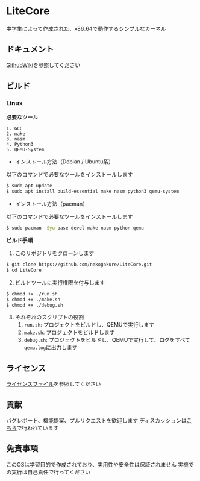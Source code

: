 # LiteCore
中学生によって作成された、x86_64で動作するシンプルなカーネル

## ドキュメント
[GithubWiki](https://github.com/nekogakure/LiteCore/wiki)を参照してください

## ビルド
### Linux
**必要なツール**

    1. GCC
    2. make
    3. nasm
    4. Python3
    5. QEMU-System

- インストール方法（Debian / Ubuntu系）

以下のコマンドで必要なツールをインストールします
```sh
$ sudo apt update
$ sudo apt install build-essential make nasm python3 qemu-system
```
- インストール方法（pacman）

以下のコマンドで必要なツールをインストールします
```sh
$ sudo pacman -Syu base-devel make nasm python qemu
```

**ビルド手順**
1. このリポジトリをクローンします
```sh
$ git clone https://github.com/nekogakure/LiteCore.git
$ cd LiteCore
```

2. ビルドツールに実行権限を付与します
```sh
$ chmod +x ./run.sh
$ chmod +x ./make.sh
$ chmod +x ./debug.sh
```
3. それぞれのスクリプトの役割
    1. `run.sh`: プロジェクトをビルドし、QEMUで実行します
    2. `make.sh`: プロジェクトをビルドします
    3. `debug.sh`: プロジェクトをビルドし、QEMUで実行して、ログをすべて`qemu.log`に出力します

## ライセンス
[ライセンスファイル](./LICENSE)を参照してください

## 貢献
バグレポート、機能提案、プルリクエストを歓迎します
ディスカッションは[こちら](https://github.com/nekogakure/LiteCore/discussions)で行われています

## 免責事項
このOSは学習目的で作成されており、実用性や安全性は保証されません
実機での実行は自己責任で行ってください